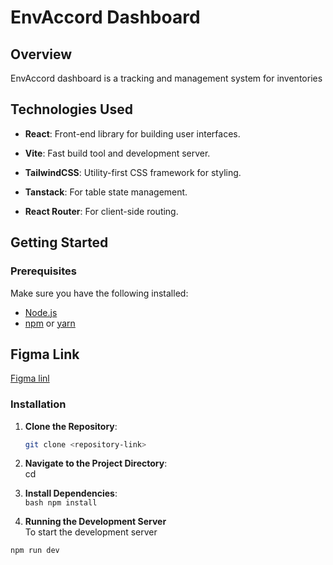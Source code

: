 # EnvAccord Dashboard                    
  
## Overview
EnvAccord dashboard is a tracking and management system for inventories                    
  

## Technologies Used
- **React**: Front-end library for building user interfaces.
- **Vite**: Fast build tool and development server.
- **TailwindCSS**: Utility-first CSS framework for styling.
- **Tanstack**: For table state management.                    
  
- **React Router**: For client-side routing.

## Getting Started

### Prerequisites
Make sure you have the following installed:
- [Node.js](https://nodejs.org/)                    
- [npm](https://www.npmjs.com/) or [yarn](https://yarnpkg.com/)

## Figma Link                    
  [Figma linl](https://www.figma.com/design/MAWyTT72uIPiNuLMxDheav/Envaccord-Inventory?node-id=163-7183&t=zB7MF75mlIKtlAHX-1)

### Installation

1. **Clone the Repository**:
   ```bash                                                                                                                                                                                                           
   git clone <repository-link>
   
2. **Navigate to the Project Directory**:                                                            
cd <project-directory>

3. **Install Dependencies**:                                                                                                                                             
 ``bash
  npm install
``
5. **Running the Development Server**                                                                                                                                            
  To start the development server                                                                              
  ```bash
npm run dev
